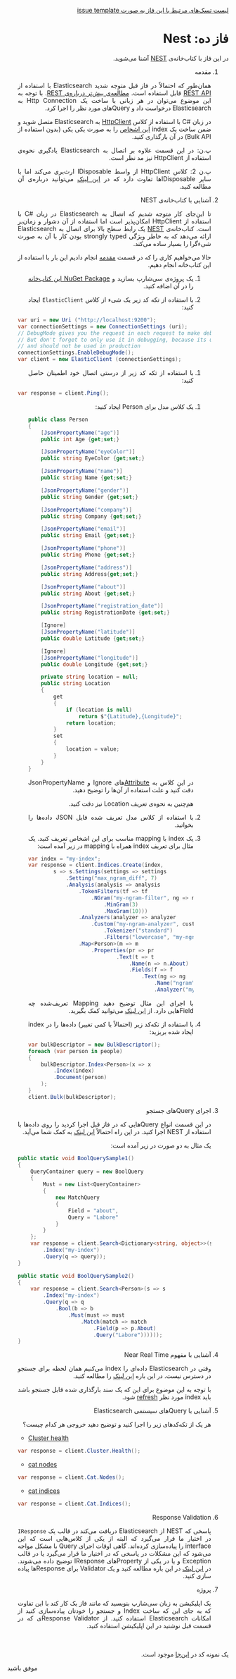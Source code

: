 <div dir="rtl" align='justify'>

[لیست تسک‌های مرتبط با این فاز به صورت issue template](./issue-template-Phase10.md)

# فاز ده: Nest

در این فاز با کتاب‌خانه‌ی
[NEST](https://www.elastic.co/guide/en/elasticsearch/client/net-api/current/nest.html)
آشنا می‌شوید.

<div id='Introduction'></div>

1. مقدمه

    همان‌طور که احتمالاً در فاز قبل متوجه شدید
    Elasticsearch
    با استفاده از
    [REST API](https://www.elastic.co/guide/en/elasticsearch/reference/current/rest-apis.html)
    قابل استفاده است.
    [مطالعه‌ی بیش‌تر درباره‌ی
    REST](https://restfulapi.net/).
    با توجه به این موضوع می‌توان در هر زبانی با ساخت یک
    Http Connection
    به
    Elasticsearch
    درخواست داد و 
    Queryهای
    مورد نظر را اجرا کرد.

    در زبان
    #C
    با استفاده از کلاس
    [HttpClient](https://docs.microsoft.com/en-us/dotnet/api/system.net.http.httpclient?view=netcore-3.1)
    به
    Elasticsearch
    متصل شوید و ضمن ساخت یک
    index
    [این اشخاص](https://github.com/Star-Academy/codestar-internship/raw/master/Projects/Phase09-Elasticsearch/people.json)
    را به صورت یکی یکی
    (بدون استفاده از
    Bulk API)
    در آن
    بارگذاری کنید.

    پ.ن: در این قسمت علاوه بر اتصال به
    Elasticsearch
    یادگیری نحوه‌ی استفاده از
    HttpClient
    نیز مد نظر است.

    پ.ن 2: کلاس
    HttpClient
    از واسط
    IDisposable
    ارث‌بری می‌کند اما با سایر
    IDisposableها
    تفاوت دارد که در
    [این لینک](https://medium.com/@nuno.caneco/c-httpclient-should-not-be-disposed-or-should-it-45d2a8f568bc)
    می‌توانید درباره‌ی آن مطالعه کنید.

1. آشنایی با کتاب‌خانه‌ی
NEST

    تا این‌جای کار متوجه شدیم که اتصال به
    Elasticsearch
    در زبان
    #C
    با استفاده از
    HttpClient
    امکان‌پذیر است اما استفاده از آن دشوار و زمان‌بر است. کتاب‌خانه‌ی
    [NEST](https://www.elastic.co/guide/en/elasticsearch/client/net-api/current/nest.html)
    یک رابط سطح بالا برای اتصال به
    Elasticsearch
    ارائه می‌دهد که به خاطر ویژگی
    strongly typed
    بودن کار با آن به صورت شیءگرا را بسیار ساده می‌کند.

    حالا می‌خواهیم کاری را که در قسمت
    <a href='#Introduction'>مقدمه</a>
    انجام دادیم این بار با استفاده از این کتاب‌خانه انجام دهیم.

    1. یک پروژه‌ی سی‌شارپ بسازید و
        [NuGet Package
        این کتاب‌خانه](https://www.nuget.org/packages/NEST/)
        را در آن اضافه کنید.

    1. با استفاده از تکه کد زیر
    یک شیء از کلاس
    `ElasticClient`
    ایجاد کنید:

    <div dir='ltr'>

    ```csharp
    var uri = new Uri ("http://localhost:9200");
    var connectionSettings = new ConnectionSettings (uri);
    // DebugMode gives you the request in each request to make debuging easier
    // But don't forget to only use it in debugging, because its usage has some overhead
    // and should not be used in production
    connectionSettings.EnableDebugMode();
    var client = new ElasticClient (connectionSettings);
    ```

    </div>

    1. با استفاده از تکه کد زیر از درستی اتصال خود اطمینان حاصل کنید:

    <div dir='ltr'>

    ```csharp
    var response = client.Ping();
    ```

    </div>

    1. یک کلاس مدل برای
    Person
    ایجاد کنید:

        <div dir='ltr'>

        ```csharp
        public class Person 
        {
            [JsonPropertyName("age")]
            public int Age {get;set;}

            [JsonPropertyName("eyeColor")]
            public string EyeColor {get;set;}

            [JsonPropertyName("name")]
            public string Name {get;set;}

            [JsonPropertyName("gender")]
            public string Gender {get;set;}

            [JsonPropertyName("company")]
            public string Company {get;set;}

            [JsonPropertyName("email")]
            public string Email {get;set;}

            [JsonPropertyName("phone")]
            public string Phone {get;set;}

            [JsonPropertyName("address")]
            public string Address{get;set;}

            [JsonPropertyName("about")]
            public string About {get;set;}

            [JsonPropertyName("registration_date")]
            public string RegistrationDate {get;set;}

            [Ignore]
            [JsonPropertyName("latitude")]
            public double Latitude {get;set;}

            [Ignore]
            [JsonPropertyName("longitude")]
            public double Longitude {get;set;}

            private string location = null;
            public string Location
            {
                get
                {
                    if (location is null)
                        return $"{Latitude},{Longitude}";
                    return location;
                }
                set
                {
                    location = value;
                }
            } 
        }
        ```

        </div>

        در این کلاس به
        [Attribute](https://docs.microsoft.com/en-us/dotnet/csharp/programming-guide/concepts/attributes/)های
        Ignore
        و
        JsonPropertyName
        دقت کنید و علت استفاده از آن‌ها را توضیح دهید.
    
        هم‌چنین به نحوه‌ی تعریف
        Location
        نیز دقت کنید.

    1. با استفاده از کلاس مدل تعریف شده فایل
    JSON
    داده‌ها را بخوانید.

    1. یک
    index
    با
    mapping
    مناسب برای این اشخاص تعریف کنید.
    یک مثال برای تعریف
    index
    همراه با
    mapping
    در زیر آمده است:

        <div dir='ltr'>

        ```csharp
        var index = "my-index";
        var response = client.Indices.Create(index,
                s => s.Settings(settings => settings
                    .Setting("max_ngram_diff", 7)
                    .Analysis(analysis => analysis
                        .TokenFilters(tf => tf
                            .NGram("my-ngram-filter", ng => ng
                                .MinGram(3)
                                .MaxGram(10)))
                        .Analyzers(analyzer => analyzer
                            .Custom("my-ngram-analyzer", custom => custom
                                .Tokenizer("standard")
                                .Filters("lowercase", "my-ngram-filter")))))
                        .Map<Person>(m => m
                            .Properties(pr => pr
                                    .Text(t => t
                                        .Name(n => n.About)
                                        .Fields(f => f
                                            .Text(ng => ng
                                                .Name("ngram")
                                                .Analyzer("my-ngram-analyzer")))))));
        ```

        </div>

        با اجرای این مثال توضیح دهید
        Mapping
        تعریف‌شده چه
        Fieldهایی
        دارد.
        از
        [این لینک](https://www.elastic.co/guide/en/elasticsearch/client/net-api/current/multi-fields.html)
        می‌توانید کمک بگیرید.

    1. با استفاده از تکه‌کد زیر (احتمالاً با کمی تغییر)
    داده‌ها را در
    index
    ایجاد شده بریزید:

        <div dir='ltr'>

        ```csharp
        var bulkDescriptor = new BulkDescriptor();
        foreach (var person in people)
        {
            bulkDescriptor.Index<Person>(x => x
                .Index(index)
                .Document(person)
            );
        }
        client.Bulk(bulkDescriptor);
        ```

        </div>


1. اجرای
Queryهای
جستجو

    در این قسمت انواع
    Queryهایی
    که در فاز قبل اجرا کردید را روی داده‌ها با استفاده از
    NEST
    اجرا کنید. در این راه احتمالاً
    [این لینک](https://www.elastic.co/guide/en/elasticsearch/client/net-api/current/query-dsl.html)
    به کمک شما می‌آید.

    یک مثال به دو صورت در زیر آمده است:

    <div dir='ltr'>

    ```csharp
    public static void BoolQuerySample1()
    {
        QueryContainer query = new BoolQuery
        {
            Must = new List<QueryContainer>
            {
                new MatchQuery
                {
                    Field = "about",
                    Query = "Labore"
                }
            }
        };
        var response = client.Search<Dictionary<string, object>>(s => s
            .Index("my-index")
            .Query(q => query));
    }

    public static void BoolQuerySample2()
    {
        var response = client.Search<Person>(s => s
            .Index("my-index")
            .Query(q => q
                .Bool(b => b
                    .Must(must => must
                        .Match(match => match
                            .Field(p => p.About)
                            .Query("Labore"))))));
    }
    ```

    </div>

1. آشنایی با مفهوم
Near Real Time

    وقتی در
    Elasticsearch
    داده‌ای را
    index
    می‌کنیم همان لحظه برای جستجو در دسترس نیست. در این باره
    [این لینک](https://www.elastic.co/guide/en/elasticsearch/reference/master/near-real-time.html)
    را مطالعه کنید.

    با توجه به این موضوع برای این که یک سند بارگذاری شده قابل جستجو باشد باید
    index
    مورد نظر
    [refresh](https://www.elastic.co/guide/en/elasticsearch/reference/master/indices-refresh.html)
    شود.

1. آشنایی با
Queryهای
سیستمی
Elasticsearch

    هر یک از تکه‌کدهای زیر را اجرا کنید و توضیح دهید خروجی هر کدام چیست؟

    <div dir='ltr'>

    * [Cluster health](https://www.elastic.co/guide/en/elasticsearch/reference/current/cluster-health.html)

    ```csharp
    var response = client.Cluster.Health();
    ```

    * [cat nodes](https://www.elastic.co/guide/en/elasticsearch/reference/current/cat-nodes.html)

    ```csharp
    var response = client.Cat.Nodes();
    ```

    * [cat indices](https://www.elastic.co/guide/en/elasticsearch/reference/current/cat-indices.html)

    ```csharp
    var response = client.Cat.Indices();
    ```

    </div>

1. Response Validation

    پاسخی که
    NEST
    از
    Elasticsearch
    دریافت می‌کند در قالب یک
    `IResponse`
    در اختیار ما قرار می‌گیرد که البته از یکی از کلاس‌هایی است که این
    interface
    را پیاده‌سازی کرده‌اند.
    گاهی اوقات اجرای
    Query
    با مشکل مواجه می‌شود که این مشکلات در پاسخی که در اختیار ما قرار می‌گیرد یا در قالب
    Exception
    و یا در یکی از
    Propertyهای
    IResponse
    توضیح داده می‌شوند.
    در
    [این لینک](https://www.elastic.co/guide/en/elasticsearch/client/net-api/1.x/handling-responses.html)
    در این باره مطالعه کنید و یک
    Validator
    برای
    Responseها
    پیاده سازی کنید.

1. پروژه

    یک اپلیکیشن به زبان سی‌شارپ بنویسید که مانند فاز یک کار کند با این تفاوت که به جای این که ساخت
    Index
    و جستجو را خودتان پیاده‌سازی کنید از امکانات
    Elasticsearch
    استفاده کنید.
    از 
    Response Validatorی
    که در قسمت قبل نوشتید در این اپلیکیشن استفاده کنید.

<br></br>
یک نمونه کد در
[این‌جا](https://github.com/Star-Academy/codestar-internship/raw/master/Projects/Phase10-Nest/NestSampleCode)
موجود است.
</div>

موفق باشید



